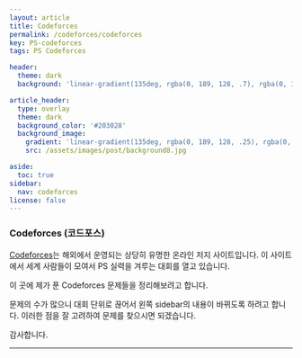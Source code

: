 ```yaml
---
layout: article
title: Codeforces 
permalink: /codeforces/codeforces
key: PS-codeforces
tags: PS Codeforces

header:
  theme: dark
  background: 'linear-gradient(135deg, rgba(0, 189, 128, .7), rgba(0, 128, 255, .8))'

article_header:
  type: overlay
  theme: dark
  background_color: '#203028'
  background_image:
    gradient: 'linear-gradient(135deg, rgba(0, 189, 128, .25), rgba(0, 128, 255, .3))'
    src: /assets/images/post/background8.jpg

aside:
  toc: true
sidebar:
  nav: codeforces
license: false
---
```


### Codeforces (코드포스)
<!--more-->

[Codeforces](https://codeforces.com)는 해외에서 운영되는 상당히 유명한 온라인 저지 사이트입니다.
이 사이트에서 세계 사람들이 모여서 PS 실력을 겨루는 대회를 열고 있습니다. 

이 곳에 제가 푼 Codeforces 문제들을 정리해보려고 합니다.

문제의 수가 많으니 대회 단위로 끊어서 왼쪽 sidebar의 내용이 바뀌도록 하려고 합니다.
이러한 점을 잘 고려하여 문제를 찾으시면 되겠습니다.

감사합니다.

---

